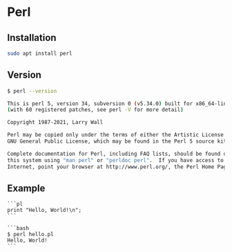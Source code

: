 # Perl

## Installation

```bash
sudo apt install perl
```

## Version

```bash
$ perl --version

This is perl 5, version 34, subversion 0 (v5.34.0) built for x86_64-linux-gnu-thread-multi
(with 60 registered patches, see perl -V for more detail)

Copyright 1987-2021, Larry Wall

Perl may be copied only under the terms of either the Artistic License or the
GNU General Public License, which may be found in the Perl 5 source kit.

Complete documentation for Perl, including FAQ lists, should be found on
this system using "man perl" or "perldoc perl".  If you have access to the
Internet, point your browser at http://www.perl.org/, the Perl Home Page.

```

## Example

````{tab} hello.pl
```pl
print "Hello, World!\n";
```
````

````{tab} Console
```bash
$ perl hello.pl
Hello, World!
```
````

<!-- `````{tab-set}
````{tab-item} hello.pl
```pl
print "Hello, World!\n";
```
````

````{tab-item} Console
```bash
$ perl hello.pl
Hello, World!
```
````
````` -->
